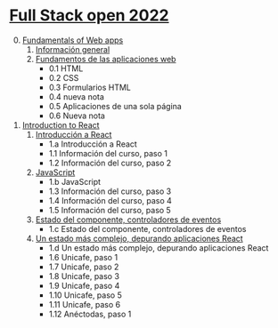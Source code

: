 # [Full Stack open 2022](https://fullstackopen.com/es/)

0. [Fundamentals of Web apps](https://fullstackopen.com/es/part0)
   1. [Información general](https://fullstackopen.com/es/part0/informacion_general)
   2. [Fundamentos de las aplicaciones web](https://fullstackopen.com/es/part0/fundamentos_de_las_aplicaciones_web)
      - 0.1 HTML
      - 0.2 CSS
      - 0.3 Formularios HTML
      - 0.4 nueva nota
      - 0.5 Aplicaciones de una sola página
      - 0.6 Nueva nota
1. [Introduction to React](https://fullstackopen.com/es/part1)
   1. [Introducción a React](https://fullstackopen.com/es/part1/introduccion_a_react)
      - 1.a Introducción a React
      - 1.1 Información del curso, paso 1
      - 1.2 Información del curso, paso 2
   2. [JavaScript](https://fullstackopen.com/es/part1/java_script)
      - 1.b JavaScript
      - 1.3 Información del curso, paso 3
      - 1.4 Información del curso, paso 4
      - 1.5 Información del curso, paso 5
   3. [Estado del componente, controladores de eventos](https://fullstackopen.com/es/part1/estado_del_componente_controladores_de_eventos)
      - 1.c Estado del componente, controladores de eventos
   4. [Un estado más complejo, depurando aplicaciones React](https://fullstackopen.com/es/part1/un_estado_mas_complejo_depurando_aplicaciones_react)
      - 1.d Un estado más complejo, depurando aplicaciones React
      - 1.6  Unicafe, paso 1
      - 1.7  Unicafe, paso 2
      - 1.8  Unicafe, paso 3
      - 1.9  Unicafe, paso 4
      - 1.10 Unicafe, paso 5
      - 1.11 Unicafe, paso 6
      - 1.12 Anéctodas, paso 1
